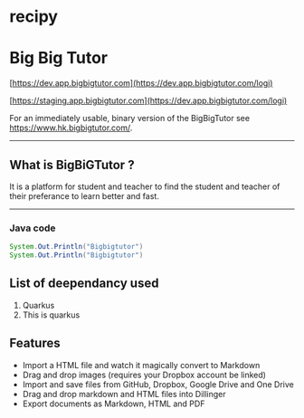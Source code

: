 # recipy
# Big Big Tutor
[https://dev.app.bigbigtutor.com](https://dev.app.bigbigtutor.com/logi)

[https://staging.app.bigbigtutor.com](https://dev.app.bigbigtutor.com/logi)

  

  For an immediately usable, binary version of the BigBigTutor see https://www.hk.bigbigtutor.com/.

  ---

  ## What is BigBiGTutor ?


  It is a platform for student and teacher to find the student and teacher of their preferance to learn better and fast.

---
### Java code ### 

  ```Java
  System.Out.Println("Bigbigtutor")
  System.Out.Println("Bigbigtutor")
  ```

  
  ## List of deependancy used
1. Quarkus 
1. This is quarkus 


## Features

- Import a HTML file and watch it magically convert to Markdown
- Drag and drop images (requires your Dropbox account be linked)
- Import and save files from GitHub, Dropbox, Google Drive and One Drive
- Drag and drop markdown and HTML files into Dillinger
- Export documents as Markdown, HTML and PDF
